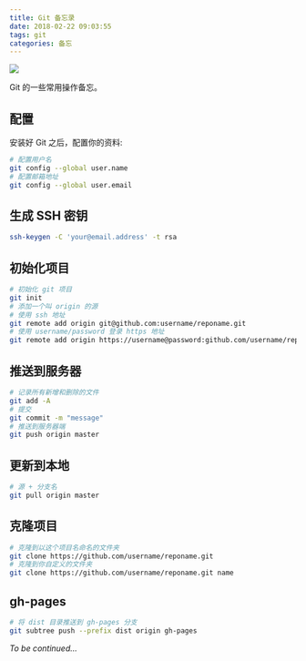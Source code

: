 ```yaml
---
title: Git 备忘录
date: 2018-02-22 09:03:55
tags: git
categories: 备忘
---
```


![](/git-memo/header-img.jpg)

Git 的一些常用操作备忘。

## 配置

安装好 Git 之后，配置你的资料:

```bash
# 配置用户名
git config --global user.name
# 配置邮箱地址
git config --global user.email
```

## 生成 SSH 密钥

```bash
ssh-keygen -C 'your@email.address' -t rsa
```

## 初始化项目

```bash
# 初始化 git 项目
git init
# 添加一个叫 origin 的源
# 使用 ssh 地址
git remote add origin git@github.com:username/reponame.git
# 使用 username/password 登录 https 地址
git remote add origin https://username@password:github.com/username/reponame.git
```

## 推送到服务器

```bash
# 记录所有新增和删除的文件
git add -A
# 提交
git commit -m "message"
# 推送到服务器端
git push origin master
```

## 更新到本地

```bash
# 源 + 分支名
git pull origin master
```

## 克隆项目

```bash
# 克隆到以这个项目名命名的文件夹
git clone https://github.com/username/reponame.git
# 克隆到你自定义的文件夹
git clone https://github.com/username/reponame.git name
```

## gh-pages

```bash
# 将 dist 目录推送到 gh-pages 分支
git subtree push --prefix dist origin gh-pages
```

*To be continued...*